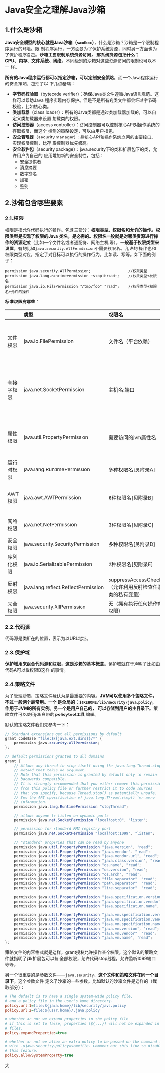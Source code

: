 Java安全之理解Java沙箱
================================================================================
## 1.什么是沙箱
**Java安全模型的核心就是Java沙箱（`sandbox`）**，什么是沙箱？沙箱是一个限制程序运行的环境。限
制程序运行，一方面是为了保护系统资源，同时另一方面也为了保护程序自己。**沙箱主要限制系统资源访问，
那系统资源包括什么？——CPU、内存、文件系统、网络**。不同级别的沙箱对这些资源访问的限制也可以不一
样。

**所有的Java程序运行都可以指定沙箱，可以定制安全策略**。而一个Java程序运行的安全策略，包括了以
下几点基础：
+ **字节码校验器**（bytecode verifier）：确保Java类文件遵循Java语言规范。这样可以帮助Java
程序实现内存保护。但是不是所有的类文件都会经过字节码校验，比如核心类。
+ **类加载器**（class loader）：所有的Java类都是通过类加载器加载的，可以自定义类加载器来设置
加载类的权限。
+ **访问控制器**（access controller）：访问控制器可以控制核心API对操作系统的存取权限，而这个
控制的策略设定，可以由用户指定。
+ **安全管理器**（security manager）：是核心API和操作系统之间的主要接口。实现权限控制，比存
取控制器优先级高。
+ **安全软件包**（security package）：java.security下的类和扩展包下的类，允许用户为自己的
应用增加新的安全特性，包括：
  - 安全提供者
  - 消息摘要
  - 数字签名
  - 加密
  - 鉴别

## 2.沙箱包含哪些要素

### 2.1.权限
权限是指允许代码执行的操作。包含三部分：**权限类型、权限名和允许的操作。权限类型是实现了权限的Java
类名，是必需的。权限名一般就是对哪类资源进行操作的资源定位**（比如一个文件名或者通配符、网络主机
等），**一般基于权限类型来设置**，有的比如`java.security.AllPermission`不需要权限名。允许的
操作也和权限类型对应，指定了对目标可以执行的操作行为，比如读、写等。如下面的例子：
```
permission java.security.AllPermission;                 //权限类型
permission java.lang.RuntimePermission "stopThread";    //权限类型+权限名
permission java.io.FilePermission "/tmp/foo" "read";    //权限类型+权限名+允许的操作
```
**标准权限有哪些**：

|  | 类型 | 权限名 | 操作 | 例子 |
| :----------- | :----------- | :----------- | :----------- | :---------- |
| 文件权限 | java.io.FilePermission | 文件名（平台依赖） | 读、写、删除、执行 | **允许所有文件的读写删除执行**：`permission java.io.FilePermission "<< ALL FILES>>", "read,write,delete,execute";`。**允许对用户主目录的读**：`permission java.io.FilePermission "${user.home}/-", "read";` |
| 套接字权限 | java.net.SocketPermission | 主机名:端口 | 接收、监听、连接、解析 | **允许实现所有套接字操作**：`permission java.net.SocketPermission ":1-", "accept,listen,connect,resolve";`。**允许建立到特定网站的连接**：`permission java.net.SocketPermission ".abc.com:1-", "connect,resolve";` |
| 属性权限 | java.util.PropertyPermission | 需要访问的jvm属性名 | 读、写 | **读标准Java属性**：`permission java.util.PropertyPermission "java.", "read";`。**在sdo包中创建属性**：`permission java.util.PropertyPermission "sdo.", "read,write";`。 |
| 运行时权限 | java.lang.RuntimePermission | 多种权限名[见附录A] | 无 | **允许代码初始化打印任务**：`permission java.lang.RuntimePermission "queuePrintJob";` |
| AWT权限 | java.awt.AWTPermission | 6种权限名[见附录B] | 无 | **允许代码充分使用robot类**：`permission java.awt.AWTPermission "createRobot";` `permission java.awt.AWTPermission "readDisplayPixels";`。 |
| 网络权限 | java.net.NetPermission | 3种权限名[见附录C] | 无 | **允许安装流处理器**：`permission java.net.NetPermission "specifyStreamHandler";`。 |
| 安全权限 | java.security.SecurityPermission | 多种权限名[见附录D] | 无 | 无 |
| 序列化权限 | java.io.SerializablePermission | 2种权限名[见附录E] | 无 | 无 |
| 反射权限 | java.lang.reflect.ReflectPermission | suppressAccessChecks（允许利用反射检查任意类的私有变量） | 无 | 无 |
| 完全权限 | java.security.AllPermission | 无（拥有执行任何操作的权限） | 无 | 无 |

### 2.2.代码源
代码源是类所在的位置，表示为以URL地址。

### 2.3.保护域
**保护域用来组合代码源和权限，这是沙箱的基本概念**。保护域就在于声明了比如由代码A可以做权限B这样
的事情。

### 2.4.策略文件
为了管理沙箱，策略文件我认为是最重要的内容。**JVM可以使用多个策略文件，不过一般两个最常用。一个
是全局的：`$JREHOME/lib/security/java.policy`，作用于JVM的所有实例。另一个是用户自己的，
可以存储到用户的主目录下**。策略文件可以使用jdk自带的 **policytool工具** 编辑。

默认的策略文件我们先参考一下：
```java
// Standard extensions get all permissions by default
grant codeBase "file:${{java.ext.dirs}}/*" {
    permission java.security.AllPermission;
};

// default permissions granted to all domains
grant {
    // Allows any thread to stop itself using the java.lang.Thread.stop()
    // method that takes no argument.
    // Note that this permission is granted by default only to remain
    // backwards compatible.
    // It is strongly recommended that you either remove this permission
    // from this policy file or further restrict it to code sources
    // that you specify, because Thread.stop() is potentially unsafe.
    // See the API specification of java.lang.Thread.stop() for more
    // information.
    permission java.lang.RuntimePermission "stopThread";

    // allows anyone to listen on dynamic ports
    permission java.net.SocketPermission "localhost:0", "listen";

    // permission for standard RMI registry port
    permission java.net.SocketPermission "localhost:1099", "listen";

    // "standard" properies that can be read by anyone
    permission java.util.PropertyPermission "java.version", "read";
    permission java.util.PropertyPermission "java.vendor", "read";
    permission java.util.PropertyPermission "java.vendor.url", "read";
    permission java.util.PropertyPermission "java.class.version", "read";
    permission java.util.PropertyPermission "os.name", "read";
    permission java.util.PropertyPermission "os.version", "read";
    permission java.util.PropertyPermission "os.arch", "read";
    permission java.util.PropertyPermission "file.separator", "read";
    permission java.util.PropertyPermission "path.separator", "read";
    permission java.util.PropertyPermission "line.separator", "read";

    permission java.util.PropertyPermission "java.specification.version", "read";
    permission java.util.PropertyPermission "java.specification.vendor", "read";
    permission java.util.PropertyPermission "java.specification.name", "read";

    permission java.util.PropertyPermission "java.vm.specification.version", "read";
    permission java.util.PropertyPermission "java.vm.specification.vendor", "read";
    permission java.util.PropertyPermission "java.vm.specification.name", "read";
    permission java.util.PropertyPermission "java.vm.version", "read";
    permission java.util.PropertyPermission "java.vm.vendor", "read";
    permission java.util.PropertyPermission "java.vm.name", "read";
};
```
策略文件的内容格式就是这样，grant授权允许操作某个权限。这个默认的策略文件就指明了jdk扩展包可以有
全部权限，允许代码stop线程，允许监听1099端口等等。

另一个很重要的是参数文件——`java.security`，**这个文件和策略文件在同一个目录下**。这个参数文件
定义了沙箱的一些参数。比如默认的沙箱文件是这样的（截取部分）：
```ini 
# The default is to have a single system-wide policy file,
# and a policy file in the user's home directory.
policy.url.1=file:${java.home}/lib/security/java.policy
policy.url.2=file:${user.home}/.java.policy

# whether or not we expand properties in the policy file
# if this is set to false, properties (${...}) will not be expanded in policy
# files.
policy.expandProperties=true

# whether or not we allow an extra policy to be passed on the command line
# with -Djava.security.policy=somefile. Comment out this line to disable
# this feature.
policy.allowSystemProperty=true
```































大
